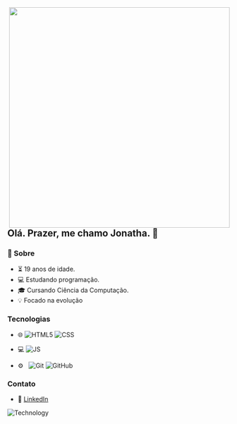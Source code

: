 <img src="https://user-images.githubusercontent.com/102263444/182995786-cd12bfc3-b1be-499c-ad76-968a499fb281.png" min-width="500px" max-width="500px" width="500px" align="right">

## Olá. Prazer, me chamo Jonatha. 👋

### 🧑  Sobre
- ⏳  19 anos de idade.
- 💻 Estudando programação.
- 🎓 Cursando Ciência da Computação.
- 💡  Focado na evolução

### Tecnologias
- 🌐 ![HTML5](https://camo.githubusercontent.com/b1720e127ee280daab63f84b508b29abe2540b02f5f57675765ad07da1315241/68747470733a2f2f696d672e736869656c64732e696f2f62616467652f2d48544d4c352d3333333333333f7374796c653d666c6174266c6f676f3d48544d4c35)
![CSS](https://camo.githubusercontent.com/c38a05ab57aea563f73ae6b4aad7f556faa734d4077a7b52a2081b41ce27da40/68747470733a2f2f696d672e736869656c64732e696f2f62616467652f2d4353532d3333333333333f7374796c653d666c6174266c6f676f3d43535333266c6f676f436f6c6f723d313537324236)
- 💻 ![JS](https://camo.githubusercontent.com/848defb760c0adff4362c04283f254f633ea8eff177c1640b209429d0e3d7627/68747470733a2f2f696d672e736869656c64732e696f2f62616467652f2d4a6176615363726970742d3333333333333f7374796c653d666c6174266c6f676f3d6a617661736372697074)

- ⚙️ &nbsp;
  ![Git](https://img.shields.io/badge/-Git-333333?style=flat&logo=git)
  ![GitHub](https://img.shields.io/badge/-GitHub-333333?style=flat&logo=github)

### Contato
- 💼 [LinkedIn](https://www.linkedin.com/in/jonatha-targino-51a576235/)

![Technology](https://github-readme-stats.vercel.app/api/top-langs/?username=jonathatargino&layout=compact&theme=radical)
